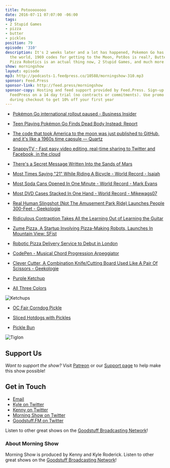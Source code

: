 ```yaml
---
title: Potoooooooo
date: 2016-07-11 07:07:00 -06:00
tags:
- 2 Stupid Games
- pizza
- butter
- pickles
position: 79
episode: '310'
description: It's 2 weeks later and a lot has happened, Pokemon Go has taken over
  the world, 1969 codes for getting to the Moon, Pot8os is real?, Butter is better,
  Pizza Robotics is an actual thing now, 2 Stupid Games, and much more.
show: morningshow
layout: episode
mp3: http://podcasts-1.feedpress.co/10588/morningshow-310.mp3
sponsor: Feed.Press
sponsor-link: http://feed.press/morningshow
sponsor-copy: Hosting and feed support provided by Feed.Press. Sign-up today and try
  FeedPress on a 14 day trial (no contracts or commitments). Use promo code `morningshow`
  during checkout to get 10% off your first year
---
```


* [Pokémon Go international rollout paused - Business Insider][7]

* [Teen Playing Pokémon Go Finds Dead Body Instead: Report][8]

* [The code that took America to the moon was just published to GitHub, and it's like a 1960s time capsule — Quartz][9]

* [SnappyTV - Fast easy video editing, real-time sharing to Twitter and Facebook, in the cloud][10]

* [There's a Secret Message Written Into the Sands of Mars][11]

* [Most Times Saying "21" While Riding A Bicycle - World Record - Isaiah][12]

* [Most Soda Cans Opened In One Minute - World Record - Mark Evans][13]

* [Most DVD Cases Stacked In One Hand - World Record - Mikewags07][14]

* [Real Human Slingshot (Not The Amusement Park Ride) Launches People 300-Feet - Geekologie][15]

* [Ridiculous Contraption Takes All the Learning Out of Learning the Guitar][16]

* [Zume Pizza, A Startup Involving Pizza-Making Robots, Launches In Mountain View: SFist][17]

* [Robotic Pizza Delivery Service to Debut in London][18]

* [CodePen - Musical Chord Progression Arpeggiator][19]

* [Clever Cutter, A Combination Knife/Cutting Board Used Like A Pair Of Scissors - Geekologie][20]

* [Purple Ketchup][21]

* [All Three Colors][22]

![Ketchups][22]

* [OC Fair Corndog Pickle][23]

* [Sliced Hotdogs with Pickles][24]

* [Pickle Bun][25]

![Tiglon][26]

## Support Us
*Want to support the show?* Visit [Patreon](http://patreon.com/morningshow) or our [Support page](http://goodstuff.fm/support) to help make this show possible!

## Get in Touch
* [Email](mailto:kyle@goodstuff.fm)
* [Kyle on Twitter](http://twitter.com/dogburps)
* [Kenny on Twitter](http://twitter.com/pizzarobotics)
* [Morning Show on Twitter](http://twitter.com/morningshowam)
* [Goodstuff.FM on Twitter](http://twitter.com/goodstufffm)

Listen to other great shows on the [Goodstuff Broadcasting Network](http://goodstuff.fm/shows)!

### About Morning Show
Morning Show is produced by Kenny and Kyle Roderick. Listen to other great shows on the [Goodstuff Broadcasting Network](http://goodstuff.fm/)!

[1]: https://workflowy.com/invite/20cd98ad.lnx
[2]: http://twitter.com/morningshowam
[3]: http://facebook.com/morningshowam
[4]: http://goodstuff.fm/shows
[5]: http://twitter.com/pizzarobotics
[6]: http://twitter.com/kyleroderick
[7]: http://www.businessinsider.com/pokemon-go-international-rollout-paused-2016-7?op=1
[8]: http://gizmodo.com/teen-playing-pokemon-go-finds-dead-body-instead-report-1783368575
[9]: http://qz.com/726338/the-code-that-took-america-to-the-moon-was-just-published-to-github-and-its-like-a-1960s-time-capsule/
[10]: http://www.snappytv.com/corp/
[11]: http://gizmodo.com/theres-a-secret-message-written-into-the-sands-of-mars-1783330309
[12]: https://recordsetter.com/world-record/say-21-while-riding-bicycle/48010?autoplay=false
[13]: https://recordsetter.com/world-record/soda-cans-opened-minute/47980?autoplay=false
[14]: https://recordsetter.com/world-record/dvd-cases-stacked-hand/47696?autoplay=false
[15]: http://geekologie.com/2016/07/real-human-slingshot-not-the-amusement-p.php
[16]: http://sploid.gizmodo.com/ridiculous-contraption-takes-all-the-learning-out-of-le-1783392817
[17]: http://sfist.com/2016/06/24/zume_pizza_a_startup_involving_pizz.php
[18]: http://futurism.com/robotic-pizza-delivery-service-to-debut-in-london/
[19]: http://codepen.io/jakealbaugh/full/qNrZyw
[20]: http://geekologie.com/2016/07/clever-cutter-a-combination-knifecutting.php
[21]: http://i2.wp.com/www.retroist.com/wp-content/uploads/2013/08/purple-ketchup.jpg?resize=459%2C700
[22]: https://heinzcoloredketchup.files.wordpress.com/2012/11/ngbbs4b2afdcd71cb52.jpg
[23]: http://cdn.foodbeast.com/content/uploads/2014/07/OC-Fair-Corndog-Pickle.jpg
[24]: https://scootrah.files.wordpress.com/2014/09/img_7496.jpg
[25]: https://mlblogsbensbiz.files.wordpress.com/2010/03/pickle-thumb-450x337-18634613.jpg
[26]: http://images.digopaul.com/wp-content/uploads/related_images/2015/09/09/tiglon_2.jpg
